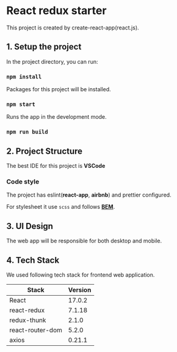 # React redux starter

This project is created by create-react-app(react.js).

## 1. Setup the project

In the project directory, you can run:

### `npm install`

Packages for this project will be installed.

### `npm start`

Runs the app in the development mode.

### `npm run build`

## 2. Project Structure

The best IDE for this project is **VSCode**

### Code style

The project has eslint(**react-app**, **airbnb**) and prettier configured.

For stylesheet it use `scss` and follows **[BEM](http://getbem.com/naming/)**.

## 3. UI Design

The web app will be responsible for both desktop and mobile.

## 4. Tech Stack

We used following tech stack for frontend web application.

| Stack            | Version |
| ---------------- | ------- |
| React            | 17.0.2  |
| react-redux      | 7.1.18  |
| redux-thunk      | 2.1.0   |
| react-router-dom | 5.2.0   |
| axios            | 0.21.1  |
